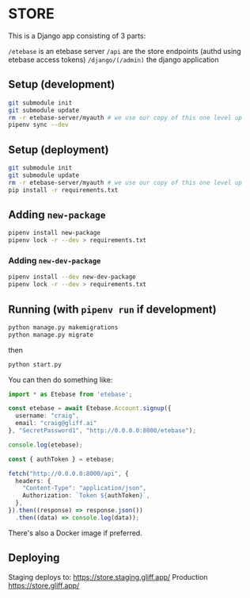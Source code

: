 # STORE

This is a Django app consisting of 3 parts:

`/etebase` is an etebase server
`/api` are the store endpoints (authd using etebase access tokens)
`/django/(/admin)` the django application 


## Setup (development)

```bash
git submodule init
git submodule update
rm -r etebase-server/myauth # we use our copy of this one level up
pipenv sync --dev
```

## Setup (deployment)

```bash
git submodule init
git submodule update
rm -r etebase-server/myauth # we use our copy of this one level up
pip install -r requirements.txt
```

## Adding `new-package`

```bash
pipenv install new-package
pipenv lock -r --dev > requirements.txt
```

### Adding `new-dev-package`

```bash
pipenv install --dev new-dev-package
pipenv lock -r --dev > requirements.txt
```

## Running (with `pipenv run` if development)

```bash
python manage.py makemigrations
python manage.py migrate
```

then

```bash
python start.py
```

You can then do something like:

```typescript
import * as Etebase from 'etebase';

const etebase = await Etebase.Account.signup({
  username: "craig",
  email: "craig@gliff.ai"
}, "SecretPassword1", "http://0.0.0.0:8000/etebase");

console.log(etebase);

const { authToken } = etebase;

fetch("http://0.0.0.0:8000/api", {
  headers: {
    "Content-Type": "application/json",
    Authorization: `Token ${authToken}`,
  },
}).then((response) => response.json())
  .then((data) => console.log(data));
```

There's also a Docker image if preferred.

## Deploying

Staging deploys to: https://store.staging.gliff.app/
Production https://store.gliff.app/

